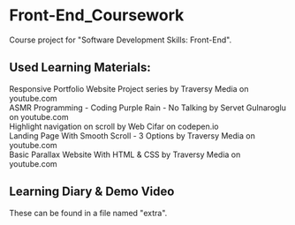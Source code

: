 # Front-End_Coursework

Course project for "Software Development Skills: Front-End".

## Used Learning Materials:

Responsive Portfolio Website Project series by Traversy Media on youtube.com  
ASMR Programming - Coding Purple Rain - No Talking by Servet Gulnaroglu on youtube.com  
Highlight navigation on scroll by Web Cifar on codepen.io  
Landing Page With Smooth Scroll - 3 Options by Traversy Media on youtube.com  
Basic Parallax Website With HTML & CSS by Traversy Media on youtube.com  

## Learning Diary & Demo Video 
These can be found in a file named "extra".
